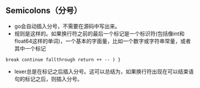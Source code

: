 ## Semicolons（分号）

- go会自动插入分号，不需要在源码中写出来。
- 规则是这样的。如果换行符之前的最后一个标记是一个标识符(包括像int和float64这样的单词)，一个基本的字面量，比如一个数字或字符串常量，或者其中一个标记

```
break continue fallthrough return ++ -- ) }
```

- lexer总是在标记之后插入分号。这可以总结为，如果换行符出现在可以结束语句的标记之后，则插入分号。